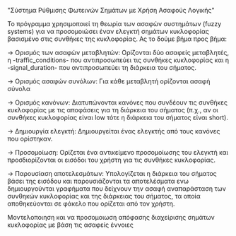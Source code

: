 "Σύστημα Ρύθμισης Φωτεινών Σημάτων με Χρήση Ασαφούς Λογικής"

Το πρόγραμμα χρησιμοποιεί τη θεωρία των ασαφών συστημάτων (fuzzy systems) για να προσομοιώσει έναν ελεγκτή σημάτων κυκλοφορίας βασισμένο στις συνθήκες της κυκλοφορίας. Ας το δούμε βήμα προς βήμα:

-> Ορισμός των ασαφών μεταβλητών: Ορίζονται δύο ασαφείς μεταβλητές, η -traffic_conditions- που αντιπροσωπεύει τις συνθήκες κυκλοφορίας και η -signal_duration- που αντιπροσωπεύει τη διάρκεια του σήματος.

-> Ορισμός ασαφών συνόλων: Για κάθε μεταβλητή ορίζονται ασαφή σύνολα

-> Ορισμός κανόνων: Διατυπώνονται κανόνες που συνδέουν τις συνθήκες κυκλοφορίας με τις αποφάσεις για τη διάρκεια του σήματος (π.χ., αν οι συνθήκες κυκλοφορίας είναι low τότε η διάρκεια του σήματος είναι short).

-> Δημιουργία ελεγκτή: Δημιουργείται ένας ελεγκτής από τους κανόνες που ορίστηκαν.

-> Προσομοίωση: Ορίζεται ένα αντικείμενο προσομοίωσης του ελεγκτή και προσδιορίζονται οι εισόδοι του χρήστη για τις συνθήκες κυκλοφορίας.

-> Παρουσίαση αποτελεσμάτων: Υπολογίζεται η διάρκεια του σήματος βάσει της εισόδου και παρουσιάζονται τα αποτελέσματα ενω δημιουργούνται γραφήματα που δείχνουν την ασαφή αναπαράσταση των συνθηκών κυκλοφορίας και της διάρκειας του σήματος, τα οποία αποθηκεύονται σε φάκελο που ορίζεται από τον χρήστη.

Μοντελοποιηση και να προσομοιωση απόφασης διαχείρισης σημάτων κυκλοφορίας με βάση τις ασαφείς έννοιες
